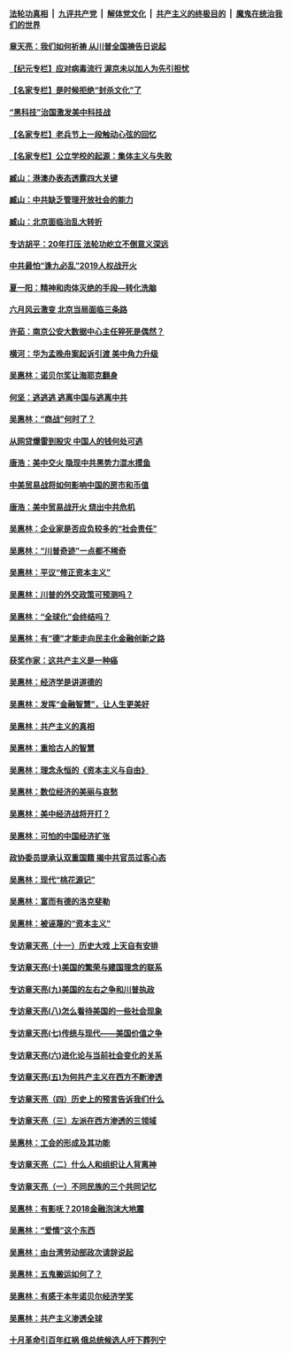 

####  [法轮功真相](../../../../basic/blob/master/README.md?t=05231331) &nbsp;|&nbsp; [九评共产党](../../../../9ping.md/blob/master/README.md?t=05231331) &nbsp;|&nbsp; [解体党文化](../../../../jtdwh.md/blob/master/README.md?t=05231331)  &nbsp;|&nbsp; [共产主义的终极目的](../../../../gczydzjmd.md/blob/master/README.md?t=05231331) &nbsp;|&nbsp; [魔鬼在统治我们的世界](../../../../mgztzwmdsj.md/blob/master/README.md?t=05231331) 

#### [章天亮：我们如何祈祷 从川普全国祷告日说起](../pages/nsc423/n11944627.md?t=05231331) 

#### [【纪元专栏】应对病毒流行 渥京未以加人为先引担忧](../pages/nsc423/n11875714.md?t=05231331) 

#### [【名家专栏】是时候拒绝“封杀文化”了](../pages/nsc423/n11814093.md?t=05231331) 

#### [“黑科技”治国激发美中科技战](../pages/nsc423/n11638056.md?t=05231331) 

#### [【名家专栏】老兵节上一段触动心弦的回忆](../pages/nsc423/n11646016.md?t=05231331) 

#### [【名家专栏】公立学校的起源：集体主义与失败](../pages/nsc423/n11601833.md?t=05231331) 

#### [臧山：港澳办表态透露四大关键](../pages/nsc423/n11421628.md?t=05231331) 

#### [臧山：中共缺乏管理开放社会的能力](../pages/nsc423/n11407457.md?t=05231331) 

#### [臧山：北京面临治乱大转折](../pages/nsc423/n11406895.md?t=05231331) 

#### [专访胡平：20年打压 法轮功屹立不倒意义深远](../pages/nsc423/n11398800.md?t=05231331) 

#### [中共最怕“逢九必乱”2019人权战开火](../pages/nsc423/n11385248.md?t=05231331) 

#### [夏一阳：精神和肉体灭绝的手段—转化洗脑](../pages/nsc423/n11368250.md?t=05231331) 

#### [六月风云激变 北京当局面临三条路](../pages/nsc423/n11313668.md?t=05231331) 

#### [许茹：南京公安大数据中心主任猝死是偶然？](../pages/nsc423/n11064744.md?t=05231331) 

#### [横河：华为孟晚舟案起诉引渡 美中角力升级](../pages/nsc423/n11027230.md?t=05231331) 

#### [吴惠林：诺贝尔奖让海耶克翻身](../pages/nsc423/n10890049.md?t=05231331) 

#### [何坚：逃逃逃 逃离中国与逃离中共](../pages/nsc423/n10592891.md?t=05231331) 

#### [吴惠林：“商战”何时了？](../pages/nsc423/n10573558.md?t=05231331) 

#### [从网贷爆雷到股灾 中国人的钱何处可逃](../pages/nsc423/n10572800.md?t=05231331) 

#### [唐浩：美中交火 隐现中共黑势力混水摸鱼](../pages/nsc423/n10544040.md?t=05231331) 

#### [中美贸易战将如何影响中国的房市和币值](../pages/nsc423/n10543697.md?t=05231331) 

#### [唐浩：美中贸易战开火 烧出中共危机](../pages/nsc423/n10540126.md?t=05231331) 

#### [吴惠林：企业家是否应负较多的“社会责任”](../pages/nsc423/n10535022.md?t=05231331) 

#### [吴惠林：“川普奇迹”一点都不稀奇](../pages/nsc423/n10512808.md?t=05231331) 

#### [吴惠林：平议“修正资本主义”](../pages/nsc423/n10495724.md?t=05231331) 

#### [吴惠林：川普的外交政策可预测吗？](../pages/nsc423/n10462387.md?t=05231331) 

#### [吴惠林：“全球化”会终结吗？](../pages/nsc423/n10452838.md?t=05231331) 

#### [吴惠林：有“德”才能走向民主化金融创新之路](../pages/nsc423/n10432292.md?t=05231331) 

#### [获奖作家：这共产主义是一种癌](../pages/nsc423/n10431541.md?t=05231331) 

#### [吴惠林：经济学是讲道德的](../pages/nsc423/n10398014.md?t=05231331) 

#### [吴惠林：发挥“金融智慧”，让人生更美好](../pages/nsc423/n10375019.md?t=05231331) 

#### [吴惠林：共产主义的真相](../pages/nsc423/n10351394.md?t=05231331) 

#### [吴惠林：重拾古人的智慧](../pages/nsc423/n10337691.md?t=05231331) 

#### [吴惠林：理念永恒的《资本主义与自由》](../pages/nsc423/n10316274.md?t=05231331) 

#### [吴惠林：数位经济的美丽与哀愁](../pages/nsc423/n10292946.md?t=05231331) 

#### [吴惠林：美中经济战将开打？](../pages/nsc423/n10258825.md?t=05231331) 

#### [吴惠林：可怕的中国经济扩张](../pages/nsc423/n10219147.md?t=05231331) 

#### [政协委员提承认双重国籍 揭中共官员过客心态](../pages/nsc423/n10208809.md?t=05231331) 

#### [吴惠林：现代“桃花源记”](../pages/nsc423/n10185234.md?t=05231331) 

#### [吴惠林：富而有德的洛克斐勒](../pages/nsc423/n10142264.md?t=05231331) 

#### [吴惠林：被诬蔑的“资本主义”](../pages/nsc423/n10124816.md?t=05231331) 

#### [专访章天亮（十一）历史大戏 上天自有安排](../pages/nsc423/n10094905.md?t=05231331) 

#### [专访章天亮(十)美国的繁荣与建国理念的联系](../pages/nsc423/n10094899.md?t=05231331) 

#### [专访章天亮(九)美国的左右之争和川普执政](../pages/nsc423/n10094889.md?t=05231331) 

#### [专访章天亮(八)怎么看待美国的一些社会现象](../pages/nsc423/n10094857.md?t=05231331) 

#### [专访章天亮(七)传统与现代——美国价值之争](../pages/nsc423/n10093140.md?t=05231331) 

#### [专访章天亮(六)进化论与当前社会变化的关系](../pages/nsc423/n10092036.md?t=05231331) 

#### [专访章天亮(五)为何共产主义在西方不断渗透](../pages/nsc423/n10083620.md?t=05231331) 

#### [专访章天亮（四）历史上的预言告诉我们什么](../pages/nsc423/n10083606.md?t=05231331) 

#### [专访章天亮（三）左派在西方渗透的三领域](../pages/nsc423/n10081115.md?t=05231331) 

#### [吴惠林：工会的形成及其功能](../pages/nsc423/n10080633.md?t=05231331) 

#### [专访章天亮（二）什么人和组织让人背离神](../pages/nsc423/n10076637.md?t=05231331) 

#### [专访章天亮（一）不同民族的三个共同记忆](../pages/nsc423/n10074188.md?t=05231331) 

#### [吴惠林：有影呒？2018金融泡沫大地震](../pages/nsc423/n10040534.md?t=05231331) 

#### [吴惠林：“爱情”这个东西](../pages/nsc423/n10019423.md?t=05231331) 

#### [吴惠林：由台湾劳动部政次请辞说起](../pages/nsc423/n9979679.md?t=05231331) 

#### [吴惠林：五鬼搬运如何了？](../pages/nsc423/n9925338.md?t=05231331) 

#### [吴惠林：有感于本年诺贝尔经济学奖](../pages/nsc423/n9871883.md?t=05231331) 

#### [吴惠林：共产主义渗透全球](../pages/nsc423/n9812748.md?t=05231331) 

#### [十月革命引百年红祸 俄总统候选人吁下葬列宁](../pages/nsc423/n9810182.md?t=05231331) 


